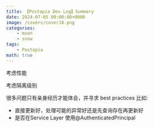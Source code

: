 ```yaml
---
title: 【Postopia Dev Log】Summary
date: 2024-07-05 00:00:00+0000
image: /covers/cover18.png
categories: 
    - moon
    - snow
tags:
    - Postopia
math: true
---
```

考虑性能

考虑隔离级别

很多问题只有亲身经历才能体会，并寻求 best practices 比如:
* 直接更新好，处理可能的异常好还是先查询存在再更新好
* 是否在Service Layer 使用@AuthenticatedPrincipal